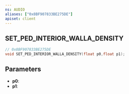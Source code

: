 ```yaml
---
ns: AUDIO
aliases: ["0x8BF907833BE275DE"]
apiset: client
---
```

## SET_PED_INTERIOR_WALLA_DENSITY

```c
// 0x8BF907833BE275DE
void SET_PED_INTERIOR_WALLA_DENSITY(float p0,float p1);
```


## Parameters
* **p0**:
* **p1**: